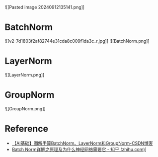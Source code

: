 

![[Pasted image 20240912135141.png]]


# BatchNorm 
 
 ![[v2-7d1803f2af82744e31cda8c009f1da3c_r.jpg]]
 ![[BatchNorm.png]]
# LayerNorm

![[LayerNorm.png]]

# GroupNorm

![[GroupNorm.png]]

# Reference
- [【AI基础】图解手算BatchNorm、LayerNorm和GroupNorm-CSDN博客](https://blog.csdn.net/qq_43426908/article/details/123119919)
- [Batch Norm详解之原理及为什么神经网络需要它 - 知乎 (zhihu.com)](https://zhuanlan.zhihu.com/p/441573901)]